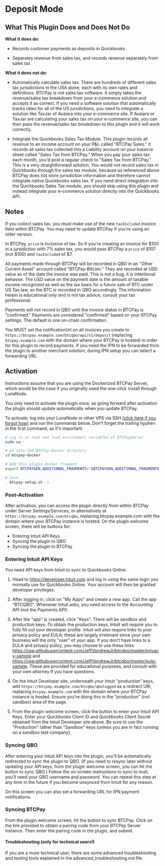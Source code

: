 <h1>Deposit Mode</h1>

<h2>What This Plugin Does and Does Not Do</h2>

**What it does do:**

* Records customer payments as deposits in Quickbooks

* Separates revenue from sales tax, and records revenue separately from sales tax

**What it does not do:**

* Automatically calculate sales tax. There are hundreds of different sales tax jurisdictions in the USA alone, each with its own rates and definitions. BTCPay is not sales tax software. It simply takes the revenue/sales tax breakdown from your e-commerce solution and accepts it as correct. If you need a software solution that automatically tracks rates for all of the US jursdictions, you need to integrate a solution like TaxJar of Avalara into your e-commerce site. If Avalara or TaxJar are calculating your sales tax on your e-commerce site, you can then pass the revenue/sales tax breakdown to this plugin and it will work correctly.

* Integrate the Quickbooks Sales Tax Module. This plugin records all revenue to an Income account on your P&L called "BTCPay Sales." It records all sales tax collected into a Liability account on your balance sheet called "Sales Tax from BTCPay." When you pay your sales tax each month, you'd post a regular check to "Sales Tax from BTCPay." This is a very straightforward solution. You would not record sales tax in Quickbooks through the sales tax module, because as referenced above BTCPay does not store jurisdiction information and therefore cannot integrate native Quickbooks sales tax. If you need direct integration into the Quickbooks Sales Tax module, you should skip using this plugin and instead integrate your e-commerce solution directly into the Quickbooks API.

<h2>Notes</h2>

If you collect sales tax, you must make use of the new `taxIncluded` invoice field within BTCPay. You may need to update BTCPay if you're using an older version.

In BTCPay, `price` is inclusive of tax. So if you're creating an invoice for $100 in a jursidiction with 7% sales tax, you would pass BTCPay a `price` of $107 (not $100) and `taxIncluded` of $7.

All payments made through BTCPay will be recorded in QBO in an "Other Current Asset" account called "BTCPay-Bitcoin." They are recorded at USD value as of the date the invoice was paid. This is not a bug; it is intentional behavior. The USD value on the payment date is the amount of taxable income recognized as well as the tax basis for a future sale of BTC under US Tax law, so the BTC is recorded in QBO accordingly. The information herein is educational only and is not tax advice; consult your tax professional.

Payments will not record in QBO until the invoice status in BTCPay is "confirmed." Payments are considered "confirmed" based on your BTCPay settings. The default is one on-chain confirmation.

You MUST set the notificationUrl on all invoices you create to `https://btcpay.example.com/btcqbo/api/v1/deposit` (replacing `btcpay.example.com` with the domain where your BTCPay is hosted) in order for this plugin to record payments. If you need the IPN to be forwarded from the plugin to another merchant solution, during IPN setup you can select a forwarding URL.

<h2>Activation</h2>

Instructions assume that you are using the Dockerized BTCPay Server, which would be the case if you originally used the one-click install through LunaNode.

You only need to activate the plugin once, as going forward after activation the plugin should update automatically when you update BTCPay.

To activate, log into your LunaNode or other VPS via SSH [(click here if you forgot how)](https://github.com/JeffVandrewJr/btcqbo/blob/master/ssh.md) and run the commands below. Don't forget the trailing hyphen in the first command, as it's important.

```bash
# Log in as root and load environment variables of BTCPayServer
sudo su -

# go into the BTCPay-Docker directory
cd btcpay-docker

# Add this plugin docker fragment
export BTCPAYGEN_ADDITIONAL_FRAGMENTS="$BTCPAYGEN_ADDITIONAL_FRAGMENTS;opt-add-btcqbo"

# Save
. btcpay-setup.sh -i
```

<h3>Post-Activation</h3>

After activation, you can access the plugin directly from within BTCPay under Server Settings/Services, or alternatively at `https://btcpay.example.com/btcqbo`, replacing btcpay.example.com with the domain where your BTCPay instance is hosted. On the plugin welcome screen, there will be buttons for:

* Entering Intuit API Keys
* Syncing the plugin to QBO
* Syncing the plugin to BTCPay

<h3>Entering Intuit API Keys</h3>

You need API keys from Intuit to sync to Quickbooks Online.

1. Head to https://developer.intuit.com and log in using the same login you normally use for Quickbooks Online. Your account will then be granted developer privileges.

2. After logging in, click on "My Apps" and create a new app. Call the app "BTCQBO". Whenever Intuit asks, you need access to the Accounting API (not the Payments API).

3. After the "app" is created, click "Keys". There will be sandbox and production keys. To obtain the production keys, Intuit will require you to fully fill out your developer profile. Intuit will also require links to your privacy policy and EULA; these are largely irrelevant since your own business will the only "user" of your app. If you don't have links to a EULA and privacy policy, you may choose to use these links https://raw.githubusercontent.com/JeffVandrewJr/btcqbo/master/privacy-sample and https://raw.githubusercontent.com/JeffVandrewJr/btcqbo/master/eula-sample. These are provided for educational purposes, and consult with your own attorney if you have questions. 

4. On the Intuit Developer site, underneath your Intuit "production" keys, add `https://btcpay.example.com/btcqbo/qbologged` as a redirect URI, replacing `btcpay.example.com` with the domain where your BTCPay instance is hosted. Ensure you're doing this in the "production" (not sandbox) area of the page.

5. From the plugin welcome screen, click the button to enter your Intuit API Keys. Enter your Quickbooks Client ID and Quickbooks Client Secret obtained from the Intuit Developer site above. Be sure to use the "Production" rather than "Sandbox" keys (unless you are in fact running on a sandbox test company).

<h3>Syncing QBO</h3>

After entering your Intuit API keys into the plugin, you'll be automatically redirected to sync the plugin to QBO. (If you need to resync later without updating your API keys, from the plugin welcome screen, you can hit the button to sync QBO.) Follow the on-screen instructions to sync to Inuit; you'll need your QBO username and password. You can repeat this step at any time in the future if you become unsynced from Intuit for any reason.

On this screen you can also set a forwarding URL for IPN payment notifications.

<h3>Syncing BTCPay</h3>

From the plugin welcome screen, hit the button to sync BTCPay. Click on the link provided to obtain a pairing code from your BTCPay Server instance. Then enter the pairing code in the plugin, and submit.


<h4>Troubleshooting (only for technical users!)</h4>

If you are a more technical user, there are some advanced troubleshooting and testing tools explained in the advanced_troubleshooting.md file.
